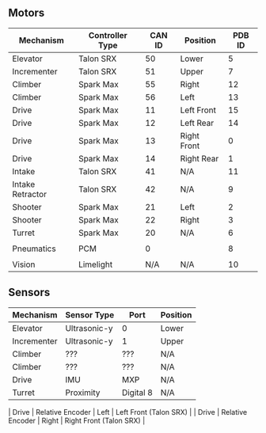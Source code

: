 ## Motors

| Mechanism        | Controller Type | CAN ID | Position    | PDB ID |
| ---------------- | --------------- | ------ | ----------- | ------ |
| Elevator         | Talon SRX       | 50     | Lower       | 5      |
| Incrementer      | Talon SRX       | 51     | Upper       | 7      |
| Climber          | Spark Max       | 55     | Right       | 12     |
| Climber          | Spark Max       | 56     | Left        | 13     |
| Drive            | Spark Max       | 11     | Left Front  | 15     |
| Drive            | Spark Max       | 12     | Left Rear   | 14     |
| Drive            | Spark Max       | 13     | Right Front | 0      |
| Drive            | Spark Max       | 14     | Right Rear  | 1      |
| Intake           | Talon SRX       | 41     | N/A         | 11     |
| Intake Retractor | Talon SRX       | 42     | N/A         | 9      |
| Shooter          | Spark Max       | 21     | Left        | 2      |
| Shooter          | Spark Max       | 22     | Right       | 3      |
| Turret           | Spark Max       | 20     | N/A         | 6      |
|                  |                 |        |             |        |
| Pneumatics       | PCM             | 0      |             | 8      |
|                  |                 |        |             |        | 
| Vision           | Limelight       | N/A    | N/A         | 10     |

## Sensors

| Mechanism   | Sensor Type  | Port      | Position |
| ----------- | ------------ | --------- |----------|
| Elevator    | Ultrasonic-y | 0         | Lower    |
| Incrementer | Ultrasonic-y | 1         | Upper    |
| Climber     | ???          | ???       | N/A      |
| Climber     | ???          | ???       | N/A      |
| Drive       | IMU          | MXP       | N/A      |
| Turret      | Proximity    | Digital 8 | N/A      |

| Drive       | Relative Encoder | Left  | Left Front (Talon SRX)  |
| Drive       | Relative Encoder | Right | Right Front (Talon SRX) |

